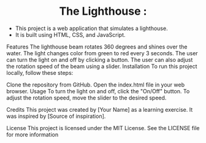 

<h1 align="center"> The Lighthouse :</h1>

- This project is a web application that simulates a lighthouse. 
- It is built using HTML, CSS, and JavaScript.

Features
The lighthouse beam rotates 360 degrees and shines over the water.
The light changes color from green to red every 3 seconds.
The user can turn the light on and off by clicking a button.
The user can also adjust the rotation speed of the beam using a slider.
Installation
To run this project locally, follow these steps:

Clone the repository from GitHub.
Open the index.html file in your web browser.
Usage
To turn the light on and off, click the "On/Off" button. To adjust the rotation speed, move the slider to the desired speed.

Credits
This project was created by [Your Name] as a learning exercise. It was inspired by [Source of inspiration].

License
This project is licensed under the MIT License. See the LICENSE file for more information
